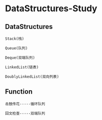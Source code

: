 # DataStructures-Study

## DataStructures
```
Stack(栈)

Queue(队列)

Deque(双端队列)

LinkedList(链表)

DoublyLinkedList(双向列表)
```
## Function
```
击鼓传花-----循环队列

回文检查-----双端队列
```
